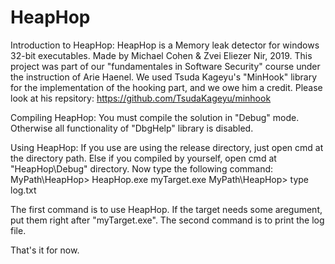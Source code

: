 # HeapHop

Introduction to HeapHop:
HeapHop is a Memory leak detector for windows 32-bit executables.
Made by Michael Cohen & Zvei Eliezer Nir, 2019.
This project was part of our "fundamentales in Software Security" course
under the instruction of Arie Haenel.
We used Tsuda Kageyu's "MinHook" library for the implementation of the hooking part, and we owe him a credit.
Please look at his repsitory: https://github.com/TsudaKageyu/minhook

Compiling HeapHop:
You must compile the solution in "Debug" mode. Otherwise all functionality of "DbgHelp" library is disabled.

Using HeapHop:
If you use are using the release directory, just open cmd at the directory path.
Else if you compiled by yourself, open cmd at "HeapHop\Debug" directory.
Now type the following command:
MyPath\HeapHop> HeapHop.exe myTarget.exe
MyPath\HeapHop> type log.txt

The first command is to use HeapHop. If the target needs some aregument, put them right after "myTarget.exe".
The second command is to print the log file.

That's it for now.
